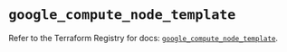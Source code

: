 # `google_compute_node_template`

Refer to the Terraform Registry for docs: [`google_compute_node_template`](https://registry.terraform.io/providers/hashicorp/google/5.24.0/docs/resources/compute_node_template).
